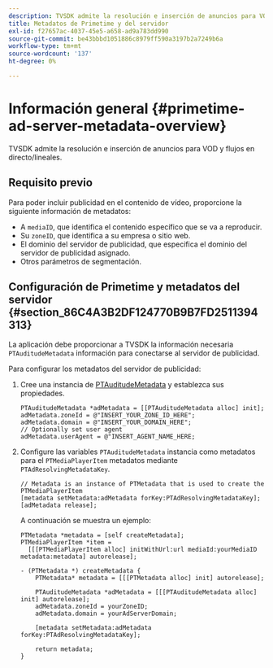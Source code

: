 ```yaml
---
description: TVSDK admite la resolución e inserción de anuncios para VOD y flujos en directo/lineales.
title: Metadatos de Primetime y del servidor
exl-id: f27657ac-4037-45e5-a658-ad9a783dd990
source-git-commit: be43bbbd1051886c8979ff590a3197b2a7249b6a
workflow-type: tm+mt
source-wordcount: '137'
ht-degree: 0%

---
```


# Información general {#primetime-ad-server-metadata-overview}

TVSDK admite la resolución e inserción de anuncios para VOD y flujos en directo/lineales.

## Requisito previo

Para poder incluir publicidad en el contenido de vídeo, proporcione la siguiente información de metadatos:

* A `mediaID`, que identifica el contenido específico que se va a reproducir.
* Su `zoneID`, que identifica a su empresa o sitio web.
* El dominio del servidor de publicidad, que especifica el dominio del servidor de publicidad asignado.
* Otros parámetros de segmentación.

## Configuración de Primetime y metadatos del servidor {#section_86C4A3B2DF124770B9B7FD2511394313}

La aplicación debe proporcionar a TVSDK la información necesaria `PTAuditudeMetadata` información para conectarse al servidor de publicidad.

Para configurar los metadatos del servidor de publicidad:

1. Cree una instancia de [PTAuditudeMetadata](https://help.adobe.com/en_US/primetime/api/psdk/appledoc/Classes/PTAuditudeMetadata.html) y establezca sus propiedades.

   ```
   PTAuditudeMetadata *adMetadata = [[PTAuditudeMetadata alloc] init];  
   adMetadata.zoneId = @"INSERT_YOUR_ZONE_ID_HERE"; 
   adMetadata.domain = @"INSERT_YOUR_DOMAIN_HERE"; 
   // Optionally set user agent 
   adMetadata.userAgent = @"INSERT_AGENT_NAME_HERE; 
   ```

1. Configure las variables `PTAuditudeMetadata` instancia como metadatos para el `PTMediaPlayerItem` metadatos mediante `PTAdResolvingMetadataKey`.

   ```
   // Metadata is an instance of PTMetadata that is used to create the PTMediaPlayerItem 
   [metadata setMetadata:adMetadata forKey:PTAdResolvingMetadataKey];  
   [adMetadata release];
   ```

   A continuación se muestra un ejemplo:

   ```
   PTMetadata *metadata = [self createMetadata]; 
   PTMediaPlayerItem *item =  
     [[[PTMediaPlayerItem alloc] initWithUrl:url mediaId:yourMediaID metadata:metadata] autorelease]; 
   
   - (PTMetadata *) createMetadata { 
       PTMetadata* metadata = [[[PTMetadata alloc] init] autorelease]; 
   
       PTAuditudeMetadata *adMetadata = [[[PTAuditudeMetadata alloc] init] autorelease];  
       adMetadata.zoneId = yourZoneID; 
       adMetadata.domain = yourAdServerDomain; 
   
       [metadata setMetadata:adMetadata forKey:PTAdResolvingMetadataKey]; 
   
       return metadata; 
   }
   ```
